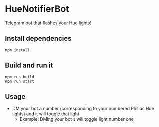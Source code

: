 # HueNotifierBot
Telegram bot that flashes your Hue lights!

## Install dependencies

`npm install`

## Build and run it

`npm run build`\
`npm run start`

## Usage

- DM your bot a number (corresponding to your numbered Philips Hue lights) and it will toggle that light
    - Example:  DMing your bot `1` will toggle light number one